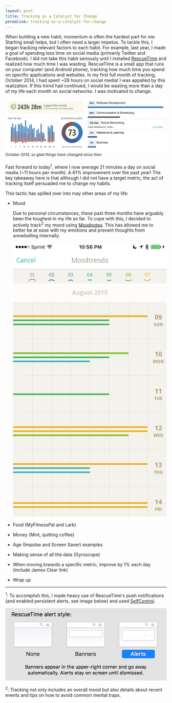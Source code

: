 ```yaml
---
layout: post
title: Tracking as a Catalyst for Change
permalink: tracking-as-a-catalyst-for-change
---
```


When building a new habit, momentum is often the hardest part for me. Starting small helps, but I often need a larger impetus. To tackle this, I began tracking relevant factors to each habit. For example, last year, I made a goal of spending less time on social media (primarily Twitter and Facebook). I did not take this habit seriously until I installed [RescueTime](https://www.rescuetime.com) and realized how much time I was wasting. RescueTime is a small app that runs on your computer (and Android phone), tracking how much time you spend on specific applications and websites. In my first full month of tracking, October 2014, I had spent ~28 hours on social media! I was appalled by this realization. If this trend had continued, I would be wasting more than a day of my life each month on social networks. I was motivated to change.

![](/public/images/rescuetime.png)
<sup>*October 2014, so glad things have changed since then*</sup>

Fast forward to today<sup>1</sup>, where I now average 21 minutes a day on social media (~11 hours per month). A 61% improvement over the past year! The key takeaway here is that although I did not have a target metric, the act of tracking itself persuaded me to change my habits.

This tactic has spilled over into may other areas of my life:

- Mood

    Due to personal circumstances, these past three months have arguably been the toughest in my life so far. To cope with this, I decided to actively track<sup>2</sup> my mood using [Moodnotes](http://moodnotes.thriveport.com). This has allowed me to better be at ease with my emotions and prevent thoughts from snowballing internally.

    ![](/public/images/moodnotes_trends.png)

- Food (MyFitnessPal and Lark)

- Money (Mint, quitting coffee)

- Age (Impulse and Screen Saver) examples

- Making sense of all the data (Gyroscope)
- When moving towards a specific metric, improve by 1% each day (include James Clear link)
- Wrap up

---

<sup>1</sup>: To accomplish this, I made heavy use of RescueTime's push notifications (and enabled persistent alerts, see image below) and used [SelfControl](http://selfcontrolapp.com).

![](/public/images/rescuetime_alerts.png)

<sup>2</sup>: Tracking not only includes an overall mood but also details about recent events and tips on how to avoid common mental traps.
